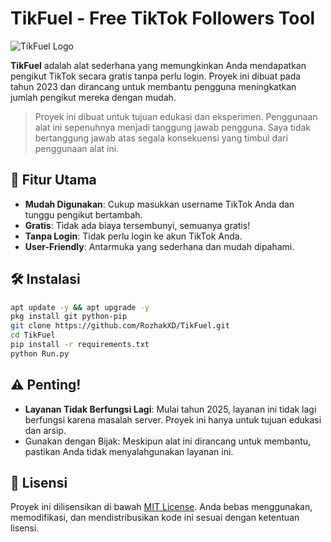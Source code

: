 # TikFuel - Free TikTok Followers Tool
![TikFuel Logo](https://github.com/user-attachments/assets/1a378ade-be03-4a06-a96a-1a16c7aa8b9f)

**TikFuel** adalah alat sederhana yang memungkinkan Anda mendapatkan pengikut TikTok secara gratis tanpa perlu login. Proyek ini dibuat pada tahun 2023 dan dirancang untuk membantu pengguna meningkatkan jumlah pengikut mereka dengan mudah.

> Proyek ini dibuat untuk tujuan edukasi dan eksperimen. Penggunaan alat ini sepenuhnya menjadi tanggung jawab pengguna. Saya tidak bertanggung jawab atas segala konsekuensi yang timbul dari penggunaan alat ini.

## 📌 **Fitur Utama**
- **Mudah Digunakan**: Cukup masukkan username TikTok Anda dan tunggu pengikut bertambah.
- **Gratis**: Tidak ada biaya tersembunyi, semuanya gratis!
- **Tanpa Login**: Tidak perlu login ke akun TikTok Anda.
- **User-Friendly**: Antarmuka yang sederhana dan mudah dipahami.

## 🛠️ Instalasi
```bash
apt update -y && apt upgrade -y
pkg install git python-pip
git clone https://github.com/RozhakXD/TikFuel.git
cd TikFuel
pip install -r requirements.txt
python Run.py
```

## ⚠️ Penting!
- **Layanan Tidak Berfungsi Lagi**: Mulai tahun 2025, layanan ini tidak lagi berfungsi karena masalah server. Proyek ini hanya untuk tujuan edukasi dan arsip.
- Gunakan dengan Bijak: Meskipun alat ini dirancang untuk membantu, pastikan Anda tidak menyalahgunakan layanan ini.

## 📜 Lisensi
Proyek ini dilisensikan di bawah [MIT License](LICENSE). Anda bebas menggunakan, memodifikasi, dan mendistribusikan kode ini sesuai dengan ketentuan lisensi.
